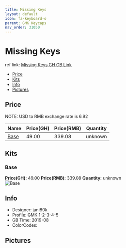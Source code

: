 ```yaml
---
title: Missing Keys
layout: default
icon: fa-keyboard-o
parent: GMK Keycaps
nav_order: 31050
---
```


# Missing Keys

ref link: [Missing Keys GH GB Link](https://geekhack.org/index.php?topic=101839.0)

* [Price](#price)
* [Kits](#kits)
* [Info](#info)
* [Pictures](#pictures)


## Price  
NOTE: USD to RMB exchange rate is 6.92

| Name          | Price(GH)    |  Price(RMB) | Quantity |
| ------------- | ------------ |  ---------- | -------- |
|[Base](#base)|49.00|339.08|unknown|


## Kits
### Base
**Price(GH):** 49.00    **Price(RMB):** 339.08    **Quantity:** unknown  
<img src="{{ 'assets/images/gmk-keycaps/missingkeys/kits_pics/base.jpg' | relative_url }}" alt="Base" class="image featured">


## Info
* Designer: jani80k
* Profile: GMK 1-2-3-4-5
* GB Time: 2019-08
* ColorCodes:  


## Pictures

